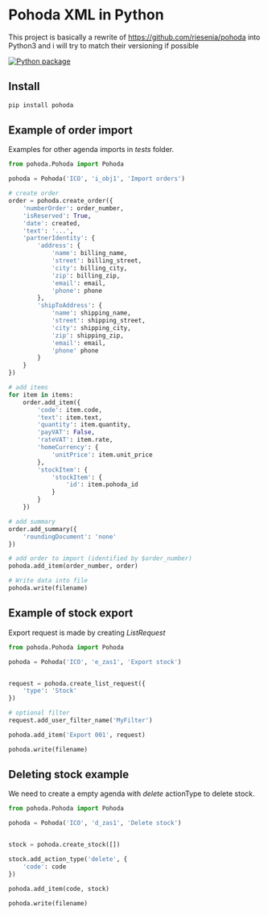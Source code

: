 # Pohoda XML in Python

This project is basically a rewrite of https://github.com/riesenia/pohoda into Python3 and i will try to match their versioning if possible

[![Python package](https://github.com/Salamek/pohoda/actions/workflows/python-test.yml/badge.svg)](https://github.com/Salamek/pohoda/actions/workflows/python-test.yml)


## Install


```bash
pip install pohoda
```


## Example of order import

Examples for other agenda imports in  *tests* folder.

```python
from pohoda.Pohoda import Pohoda

pohoda = Pohoda('ICO', 'i_obj1', 'Import orders')

# create order
order = pohoda.create_order({
    'numberOrder': order_number,
    'isReserved': True,
    'date': created,
    'text': '...',
    'partnerIdentity': {
        'address': {
            'name': billing_name,
            'street': billing_street,
            'city': billing_city,
            'zip': billing_zip,
            'email': email,
            'phone': phone
        },
        'shipToAddress': {
            'name': shipping_name,
            'street': shipping_street,
            'city': shipping_city,
            'zip': shipping_zip,
            'email': email,
            'phone' phone
        }
    }
})

# add items
for item in items:
    order.add_item({
        'code': item.code,
        'text': item.text,
        'quantity': item.quantity,
        'payVAT': False,
        'rateVAT': item.rate,
        'homeCurrency': {
            'unitPrice': item.unit_price
        },
        'stockItem': {
            'stockItem': {
                'id': item.pohoda_id
            }
        }
    })

# add summary
order.add_summary({
    'roundingDocument': 'none'
})

# add order to import (identified by $order_number)
pohoda.add_item(order_number, order)

# Write data into file
pohoda.write(filename)
```

## Example of stock export

Export request is made by creating *ListRequest*


```python
from pohoda.Pohoda import Pohoda

pohoda = Pohoda('ICO', 'e_zas1', 'Export stock')


request = pohoda.create_list_request({
    'type': 'Stock'
})

# optional filter
request.add_user_filter_name('MyFilter')

pohoda.add_item('Export 001', request)

pohoda.write(filename)
```


## Deleting stock example

We need to create a empty agenda with *delete* actionType to delete stock.


```python
from pohoda.Pohoda import Pohoda

pohoda = Pohoda('ICO', 'd_zas1', 'Delete stock')


stock = pohoda.create_stock([])

stock.add_action_type('delete', {
    'code': code
})

pohoda.add_item(code, stock)

pohoda.write(filename)
```
